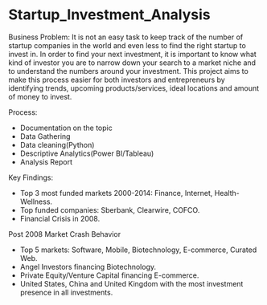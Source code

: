 # Startup_Investment_Analysis
Business Problem:
It is not an easy task to keep track of the number of startup companies in the
world and even less to find the right startup to invest in. In order to find your next
investment, it is important to know what kind of investor you are to
narrow down your search to a market niche and to understand the numbers around
your investment. This project aims to make this process easier
for both investors and entrepreneurs by identifying trends, upcoming
products/services, ideal locations and amount of money to invest.

Process:
- Documentation on the topic
- Data Gathering
- Data cleaning(Python)
- Descriptive Analytics(Power BI/Tableau)
- Analysis Report

Key Findings:

- Top 3 most funded markets 2000-2014: Finance, Internet, Health-Wellness.
- Top funded companies: Sberbank, Clearwire, COFCO.
- Financial Crisis in 2008.

Post 2008 Market Crash Behavior

- Top 5 markets: Software, Mobile, Biotechnology, E-commerce, Curated Web.
- Angel Investors financing Biotechnology.
- Private Equity/Venture Capital financing E-commerce. 
- United States, China and United Kingdom with the most investment presence in all investments.
